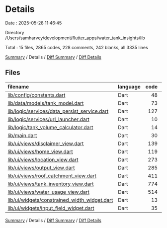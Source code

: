 # Details

Date : 2025-05-28 11:46:45

Directory /Users/samharvey/development/flutter_apps/water_tank_insights/lib

Total : 15 files,  2865 codes, 228 comments, 242 blanks, all 3335 lines

[Summary](results.md) / Details / [Diff Summary](diff.md) / [Diff Details](diff-details.md)

## Files
| filename | language | code | comment | blank | total |
| :--- | :--- | ---: | ---: | ---: | ---: |
| [lib/config/constants.dart](/lib/config/constants.dart) | Dart | 48 | 12 | 13 | 73 |
| [lib/data/models/tank\_model.dart](/lib/data/models/tank_model.dart) | Dart | 73 | 4 | 5 | 82 |
| [lib/logic/services/data\_persist\_service.dart](/lib/logic/services/data_persist_service.dart) | Dart | 127 | 7 | 27 | 161 |
| [lib/logic/services/url\_launcher.dart](/lib/logic/services/url_launcher.dart) | Dart | 10 | 2 | 3 | 15 |
| [lib/logic/tank\_volume\_calculator.dart](/lib/logic/tank_volume_calculator.dart) | Dart | 14 | 6 | 4 | 24 |
| [lib/main.dart](/lib/main.dart) | Dart | 30 | 2 | 7 | 39 |
| [lib/ui/views/disclaimer\_view.dart](/lib/ui/views/disclaimer_view.dart) | Dart | 139 | 5 | 5 | 149 |
| [lib/ui/views/home\_view.dart](/lib/ui/views/home_view.dart) | Dart | 119 | 5 | 5 | 129 |
| [lib/ui/views/location\_view.dart](/lib/ui/views/location_view.dart) | Dart | 273 | 19 | 14 | 306 |
| [lib/ui/views/output\_view.dart](/lib/ui/views/output_view.dart) | Dart | 285 | 27 | 12 | 324 |
| [lib/ui/views/roof\_catchment\_view.dart](/lib/ui/views/roof_catchment_view.dart) | Dart | 411 | 28 | 33 | 472 |
| [lib/ui/views/tank\_inventory\_view.dart](/lib/ui/views/tank_inventory_view.dart) | Dart | 774 | 81 | 64 | 919 |
| [lib/ui/views/water\_usage\_view.dart](/lib/ui/views/water_usage_view.dart) | Dart | 514 | 29 | 40 | 583 |
| [lib/ui/widgets/constrained\_width\_widget.dart](/lib/ui/widgets/constrained_width_widget.dart) | Dart | 13 | 0 | 3 | 16 |
| [lib/ui/widgets/input\_field\_widget.dart](/lib/ui/widgets/input_field_widget.dart) | Dart | 35 | 1 | 7 | 43 |

[Summary](results.md) / Details / [Diff Summary](diff.md) / [Diff Details](diff-details.md)
